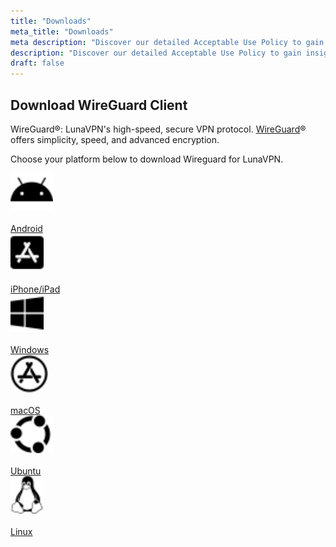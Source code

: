 ```yaml
---
title: "Downloads"
meta_title: "Downloads"
meta description: "Discover our detailed Acceptable Use Policy to gain insight into how we safeguard your personal data and guarantee your online privacy. Explore the types of information we collect, its purpose, and your rights concerning your data."
description: "Discover our detailed Acceptable Use Policy to gain insight into how we safeguard your personal data and guarantee your online privacy. Explore the types of information we collect, its purpose, and your rights concerning your data."
draft: false
---
```


## Download WireGuard Client

WireGuard&reg;: LunaVPN's high-speed, secure VPN protocol. <a href="https://www.wireguard.com/" target="_blank">WireGuard</a>&reg; offers simplicity, speed, and advanced encryption.

Choose your platform below to download Wireguard for LunaVPN.

<div class="grid grid-cols-1 sm:grid-cols-2 md:grid-cols-3 lg:grid-cols-6 gap-4">
    <div class="p-4 bg-gray-0 text-center">
        <a href="https://play.google.com/store/apps/details?id=com.wireguard.android" target="_blank">
            <div class="rounded-full bg-white p-2">
                <img src="https://raw.githubusercontent.com/repasscloud/lunavpn-www/main/app/assets/images/fa-icons/android.svg"
                    alt="WireGuard on Android"
                    style="height: 60px;"
                >
            </div>
            <br />Android
        </a>
    </div>
    <div class="p-4 bg-gray-0 text-center">
        <a href="https://itunes.apple.com/us/app/wireguard/id1441195209" target="_blank">
            <div class="rounded-full bg-white p-2">
                <img src="https://raw.githubusercontent.com/repasscloud/lunavpn-www/main/app/assets/images/fa-icons/app-store-ios.svg"
                    alt="WireGuard on iOS"
                    style="height: 60px;"
                >
            </div>
            <br />iPhone/iPad
        </a>
    </div>
    <div class="p-4 bg-gray-0 text-center">
        <a href="https://download.wireguard.com/windows-client/wireguard-installer.exe" target="_blank">
            <div class="rounded-full bg-white p-2">
                <img src="https://raw.githubusercontent.com/repasscloud/lunavpn-www/main/app/assets/images/fa-icons/windows.svg"
                    alt="WireGuard on Windows"
                    style="height: 60px;"
                >
            </div>
            <br />Windows
        </a>
    </div>
    <div class="p-4 bg-gray-0 text-center">
        <a href="https://apps.apple.com/au/app/wireguard/id1451685025" target="_blank">
            <div class="rounded-full bg-white p-2">
                <img src="https://raw.githubusercontent.com/repasscloud/lunavpn-www/main/app/assets/images/fa-icons/app-store.svg"
                    alt="WireGuard on macOS"
                    style="height: 60px;"
                >
            </div>
            <br />macOS
        </a>
    </div>
    <div class="p-4 bg-gray-0 text-center">
        <a href="https://www.wireguard.com/install/#ubuntu-module-tools" target="_blank">
            <div class="rounded-full bg-white p-2">
                <img src="https://raw.githubusercontent.com/repasscloud/lunavpn-www/main/app/assets/images/fa-icons/ubuntu.svg"
                    alt="WireGuard on Ubuntu"
                    style="height: 60px;"
                >
            </div>
            <br />Ubuntu
        </a>
    </div>
    <div class="p-4 bg-gray-0 text-center">
        <a href="https://www.wireguard.com/install/" target="_blank">
            <div class="rounded-full bg-white p-2">
                <img src="https://raw.githubusercontent.com/repasscloud/lunavpn-www/main/app/assets/images/fa-icons/linux.svg"
                    alt="WireGuard on Linux/Other"
                    style="height: 60px;"
                >
            </div>
            <br />Linux
        </a>
    </div>
</div>

